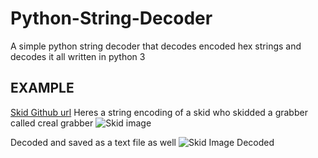 # Python-String-Decoder
A simple python string decoder that decodes encoded hex strings and decodes it all written in python 3

## EXAMPLE
[Skid Github url](https://github.com/ALMASONYH/MasonGrabber)
Heres a string encoding of a skid who skidded a grabber called creal grabber
![Skid image](https://files.catbox.moe/n2wkdw.png)

Decoded and saved as a text file as well
![Skid Image Decoded](https://files.catbox.moe/40svpg.png)
